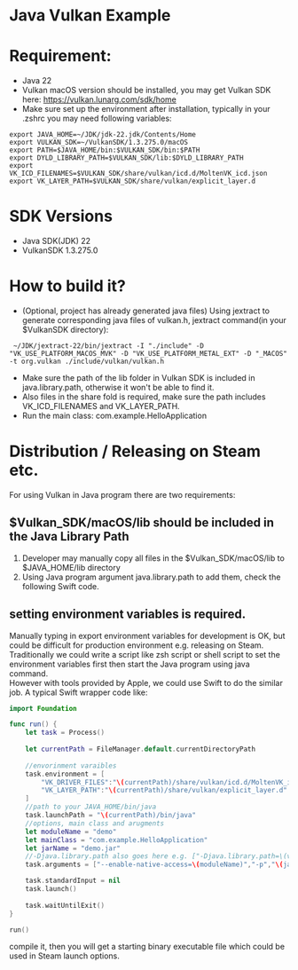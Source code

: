 # Java Vulkan Example  

# Requirement:  

* Java 22
* Vulkan macOS version should be installed, you may get Vulkan SDK here: https://vulkan.lunarg.com/sdk/home
* Make sure set up the environment after installation, typically in your .zshrc you may need following variables:
```text
export JAVA_HOME=~/JDK/jdk-22.jdk/Contents/Home
export VULKAN_SDK=~/VulkanSDK/1.3.275.0/macOS
export PATH=$JAVA_HOME/bin:$VULKAN_SDK/bin:$PATH
export DYLD_LIBRARY_PATH=$VULKAN_SDK/lib:$DYLD_LIBRARY_PATH
export VK_ICD_FILENAMES=$VULKAN_SDK/share/vulkan/icd.d/MoltenVK_icd.json
export VK_LAYER_PATH=$VULKAN_SDK/share/vulkan/explicit_layer.d
```

# SDK Versions 

* Java SDK(JDK) 22
* VulkanSDK 1.3.275.0

# How to build it?

* (Optional, project has already generated java files) Using jextract to generate corresponding java files of vulkan.h, jextract command(in your $VulkanSDK directory): 
```text
 ~/JDK/jextract-22/bin/jextract -I "./include" -D "VK_USE_PLATFORM_MACOS_MVK" -D "VK_USE_PLATFORM_METAL_EXT" -D "_MACOS" -t org.vulkan ./include/vulkan/vulkan.h
```
* Make sure the path of the lib folder in Vulkan SDK is included in java.library.path, otherwise it won't be able to find it.
* Also files in the share fold is required, make sure the path includes VK_ICD_FILENAMES and VK_LAYER_PATH.
* Run the main class: com.example.HelloApplication

# Distribution / Releasing on Steam etc.

For using Vulkan in Java program there are two requirements:
## $Vulkan_SDK/macOS/lib should be included in the Java Library Path
1) Developer may manually copy all files in the $Vulkan_SDK/macOS/lib to $JAVA_HOME/lib directory
2) Using Java program argument java.library.path to add them, check the following Swift code.

## setting environment variables is required.
Manually typing in export environment variables for development is OK, but could be difficult for production environment e.g. releasing on Steam.  
Traditionally we could write a script like zsh script or shell script to set the environment variables first then start the Java program using java command.  
However with tools provided by Apple, we could use Swift to do the similar job.
A typical Swift wrapper code like:
```swift
import Foundation

func run() {
    let task = Process()
    
    let currentPath = FileManager.default.currentDirectoryPath
    
    //envorinment varaibles
    task.environment = [
        "VK_DRIVER_FILES":"\(currentPath)/share/vulkan/icd.d/MoltenVK_icd.json",
        "VK_LAYER_PATH":"\(currentPath)/share/vulkan/explicit_layer.d"
    ]
    //path to your JAVA_HOME/bin/java
    task.launchPath = "\(currentPath)/bin/java"
    //options, main class and arugments
    let moduleName = "demo"
    let mainClass = "com.example.HelloApplication"
    let jarName = "demo.jar"
    //-Djava.library.path also goes here e.g. ["-Djava.library.path=\(vulkanSDKLibPath)",...
    task.arguments = ["--enable-native-access=\(moduleName)","-p","\(jarName)","-m","\(moduleName)/\(mainClass)"]

    task.standardInput = nil
    task.launch()
    
    task.waitUntilExit()
}

run()
```
compile it, then you will get a starting binary executable file which could be used in Steam launch options.
